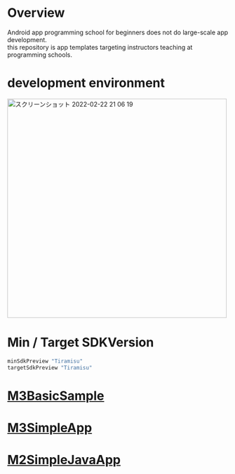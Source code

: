 # Overview

Android app programming school for beginners does not do large-scale app development.<br> 
this repository is app templates targeting instructors teaching at programming schools.

# development environment

<img width="500" alt="スクリーンショット 2022-02-22 21 06 19" src="https://user-images.githubusercontent.com/16476224/155129056-7ca765fd-0bf2-406b-b54f-c6baea10f391.png">

# Min / Target SDKVersion
```groovy
minSdkPreview "Tiramisu"
targetSdkPreview "Tiramisu"
```

# [M3BasicSample](https://github.com/LeoAndo/android-app-teaching-material-templates/tree/main/M3BasicSample)

# [M3SimpleApp](https://github.com/LeoAndo/android-app-teaching-material-templates/tree/main/M3SimpleApp)

# [M2SimpleJavaApp](https://github.com/LeoAndo/android-app-teaching-material-templates/tree/main/M2SimpleJavaApp)
